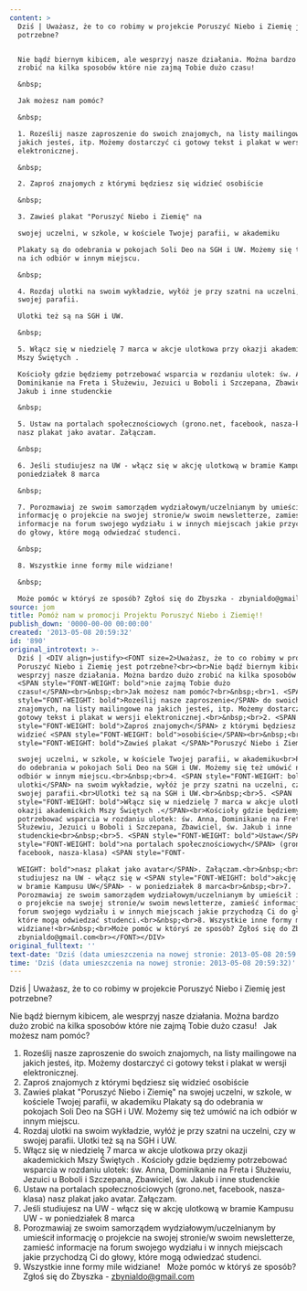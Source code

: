 ```yaml
---
content: >
  Dziś | Uważasz, że to co robimy w projekcie Poruszyć Niebo i Ziemię jest
  potrzebne?


  Nie bądź biernym kibicem, ale wesprzyj nasze działania. Można bardzo dużo
  zrobić na kilka sposobów które nie zajmą Tobie dużo czasu!

  &nbsp;

  Jak możesz nam pomóc?

  &nbsp;

  1. Roześlij nasze zaproszenie do swoich znajomych, na listy mailingowe na
  jakich jesteś, itp. Możemy dostarczyć ci gotowy tekst i plakat w wersji
  elektronicznej.

  &nbsp;

  2. Zaproś znajomych z którymi będziesz się widzieć osobiście

  &nbsp;

  3. Zawieś plakat "Poruszyć Niebo i Ziemię" na 

  swojej uczelni, w szkole, w kościele Twojej parafii, w akademiku

  Plakaty są do odebrania w pokojach Soli Deo na SGH i UW. Możemy się też umówić
  na ich odbiór w innym miejscu.

  &nbsp;

  4. Rozdaj ulotki na swoim wykładzie, wyłóż je przy szatni na uczelni, czy w
  swojej parafii.

  Ulotki też są na SGH i UW.

  &nbsp;

  5. Włącz się w niedzielę 7 marca w akcje ulotkowa przy okazji akademickich
  Mszy Świętych .

  Kościoły gdzie będziemy potrzebować wsparcia w rozdaniu ulotek: św. Anna,
  Dominikanie na Freta i Służewiu, Jezuici u Boboli i Szczepana, Zbawiciel, św.
  Jakub i inne studenckie

  &nbsp;

  5. Ustaw na portalach społecznościowych (grono.net, facebook, nasza-klasa)
  nasz plakat jako avatar. Załączam.

  &nbsp;

  6. Jeśli studiujesz na UW - włącz się w akcję ulotkową w bramie Kampusu UW - w
  poniedziałek 8 marca

  &nbsp;

  7. Porozmawiaj ze swoim samorządem wydziałowym/uczelnianym by umieścił
  informację o projekcie na swojej stronie/w swoim newsletterze, zamieść
  informacje na forum swojego wydziału i w innych miejscach jakie przychodzą Ci
  do głowy, które mogą odwiedzać studenci.

  &nbsp;

  8. Wszystkie inne formy mile widziane!

  &nbsp;

  Może pomóc w któryś ze sposób? Zgłoś się do Zbyszka - zbynialdo@gmail.com
source: jom
title: Pomóż nam w promocji Projektu Poruszyć Niebo i Ziemię!!
publish_down: '0000-00-00 00:00:00'
created: '2013-05-08 20:59:32'
id: '890'
original_introtext: >-
  Dziś | <DIV align=justify><FONT size=2>Uważasz, że to co robimy w projekcie
  Poruszyć Niebo i Ziemię jest potrzebne?<br><br>Nie bądź biernym kibicem, ale
  wesprzyj nasze działania. Można bardzo dużo zrobić na kilka sposobów które
  <SPAN style="FONT-WEIGHT: bold">nie zajmą Tobie dużo
  czasu!</SPAN><br>&nbsp;<br>Jak możesz nam pomóc?<br>&nbsp;<br>1. <SPAN
  style="FONT-WEIGHT: bold">Roześlij nasze zaproszenie</SPAN> do swoich
  znajomych, na listy mailingowe na jakich jesteś, itp. Możemy dostarczyć ci
  gotowy tekst i plakat w wersji elektronicznej.<br>&nbsp;<br>2. <SPAN
  style="FONT-WEIGHT: bold">Zaproś znajomych</SPAN> z którymi będziesz się
  widzieć <SPAN style="FONT-WEIGHT: bold">osobiście</SPAN><br>&nbsp;<br>3. <SPAN
  style="FONT-WEIGHT: bold">Zawieś plakat </SPAN>"Poruszyć Niebo i Ziemię" na 

  swojej uczelni, w szkole, w kościele Twojej parafii, w akademiku<br>Plakaty są
  do odebrania w pokojach Soli Deo na SGH i UW. Możemy się też umówić na ich
  odbiór w innym miejscu.<br>&nbsp;<br>4. <SPAN style="FONT-WEIGHT: bold">Rozdaj
  ulotki</SPAN> na swoim wykładzie, wyłóż je przy szatni na uczelni, czy w
  swojej parafii.<br>Ulotki też są na SGH i UW.<br>&nbsp;<br>5. <SPAN
  style="FONT-WEIGHT: bold">Włącz się w niedzielę 7 marca w akcje ulotkowa przy
  okazji akademickich Mszy Świętych .</SPAN><br>Kościoły gdzie będziemy
  potrzebować wsparcia w rozdaniu ulotek: św. Anna, Dominikanie na Freta i
  Służewiu, Jezuici u Boboli i Szczepana, Zbawiciel, św. Jakub i inne
  studenckie<br>&nbsp;<br>5. <SPAN style="FONT-WEIGHT: bold">Ustaw</SPAN> <SPAN
  style="FONT-WEIGHT: bold">na portalach społecznościowych</SPAN> (grono.net,
  facebook, nasza-klasa) <SPAN style="FONT-

  WEIGHT: bold">nasz plakat jako avatar</SPAN>. Załączam.<br>&nbsp;<br>6. Jeśli
  studiujesz na UW - włącz się w <SPAN style="FONT-WEIGHT: bold">akcję ulotkową
  w bramie Kampusu UW</SPAN> - w poniedziałek 8 marca<br>&nbsp;<br>7.
  Porozmawiaj ze swoim samorządem wydziałowym/uczelnianym by umieścił informację
  o projekcie na swojej stronie/w swoim newsletterze, zamieść informacje na
  forum swojego wydziału i w innych miejscach jakie przychodzą Ci do głowy,
  które mogą odwiedzać studenci.<br>&nbsp;<br>8. Wszystkie inne formy mile
  widziane!<br>&nbsp;<br>Może pomóc w któryś ze sposób? Zgłoś się do Zbyszka -
  zbynialdo@gmail.com<br></FONT></DIV>
original_fulltext: ''
text-date: 'Dziś (data umieszczenia na nowej stronie: 2013-05-08 20:59:32)'
time: 'Dziś (data umieszczenia na nowej stronie: 2013-05-08 20:59:32)'
---
```

Dziś | Uważasz, że to co robimy w projekcie Poruszyć Niebo i Ziemię jest potrzebne?

Nie bądź biernym kibicem, ale wesprzyj nasze działania. Można bardzo dużo zrobić na kilka sposobów które nie zajmą Tobie dużo czasu!
&nbsp;
Jak możesz nam pomóc?
&nbsp;
1. Roześlij nasze zaproszenie do swoich znajomych, na listy mailingowe na jakich jesteś, itp. Możemy dostarczyć ci gotowy tekst i plakat w wersji elektronicznej.
&nbsp;
2. Zaproś znajomych z którymi będziesz się widzieć osobiście
&nbsp;
3. Zawieś plakat "Poruszyć Niebo i Ziemię" na 
swojej uczelni, w szkole, w kościele Twojej parafii, w akademiku
Plakaty są do odebrania w pokojach Soli Deo na SGH i UW. Możemy się też umówić na ich odbiór w innym miejscu.
&nbsp;
4. Rozdaj ulotki na swoim wykładzie, wyłóż je przy szatni na uczelni, czy w swojej parafii.
Ulotki też są na SGH i UW.
&nbsp;
5. Włącz się w niedzielę 7 marca w akcje ulotkowa przy okazji akademickich Mszy Świętych .
Kościoły gdzie będziemy potrzebować wsparcia w rozdaniu ulotek: św. Anna, Dominikanie na Freta i Służewiu, Jezuici u Boboli i Szczepana, Zbawiciel, św. Jakub i inne studenckie
&nbsp;
5. Ustaw na portalach społecznościowych (grono.net, facebook, nasza-klasa) nasz plakat jako avatar. Załączam.
&nbsp;
6. Jeśli studiujesz na UW - włącz się w akcję ulotkową w bramie Kampusu UW - w poniedziałek 8 marca
&nbsp;
7. Porozmawiaj ze swoim samorządem wydziałowym/uczelnianym by umieścił informację o projekcie na swojej stronie/w swoim newsletterze, zamieść informacje na forum swojego wydziału i w innych miejscach jakie przychodzą Ci do głowy, które mogą odwiedzać studenci.
&nbsp;
8. Wszystkie inne formy mile widziane!
&nbsp;
Może pomóc w któryś ze sposób? Zgłoś się do Zbyszka - zbynialdo@gmail.com


<!--{{json:{"created_date":"2013-05-08 20:59:32","publish_down":"0000-00-00 00:00:00","id":"890"}}}-->